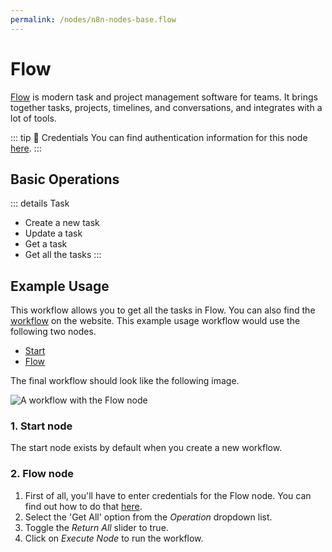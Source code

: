 ```yaml
---
permalink: /nodes/n8n-nodes-base.flow
---
```


# Flow

[Flow](https://www.getflow.com/) is modern task and project management software for teams. It brings together tasks, projects, timelines, and conversations, and integrates with a lot of tools.

::: tip 🔑 Credentials
You can find authentication information for this node [here](../../../credentials/Flow/README.md).
:::

## Basic Operations

::: details Task
- Create a new task
- Update a task
- Get a task
- Get all the tasks
:::

## Example Usage

This workflow allows you to get all the tasks in Flow. You can also find the [workflow](https://n8n.io/workflows/506) on the website. This example usage workflow would use the following two nodes.
- [Start](../../core-nodes/Start/README.md)
- [Flow]()

The final workflow should look like the following image.

![A workflow with the Flow node](./workflow.png)

### 1. Start node

The start node exists by default when you create a new workflow.

### 2. Flow node

1. First of all, you'll have to enter credentials for the Flow node. You can find out how to do that [here](../../../credentials/Flow/README.md).
2. Select the 'Get All' option from the *Operation* dropdown list.
3. Toggle the *Return All* slider to true.
4. Click on *Execute Node* to run the workflow.
